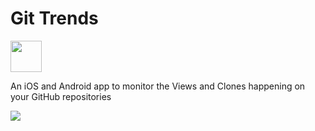 #  Git Trends

 <img src="https://github.com/brminnick/GitTrends/blob/master/GitTrends.iOS/Assets.xcassets/GitTrends.imageset/GitTrends.png?raw=true" height="50" />

An iOS and Android app to monitor the Views and Clones happening on your GitHub repositories

![](https://user-images.githubusercontent.com/13558917/62901229-1cfdce80-bd11-11e9-8ac3-198ea23f1d27.gif)
